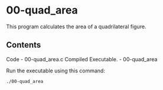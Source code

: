 # 00-quad_area

This program calculates the area of a quadrilateral figure.

## Contents

Code - 00-quad_area.c
Compiled Executable. - 00-quad_area

Run the executable using this command:

``` Bash
./00-quad_area
```
